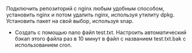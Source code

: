 Подключить репозиторий с nginx любым удобным способом, установить nginx и потом удалить nginx, используя утилиту dpkg.
Установить пакет на свой выбор, используя snap.
* Создать с помощью nano файл test.txt. Настроить автоматический бэкап этого файла раз в 10 минут в файл с названием test.txt.bak с использованием cron.
